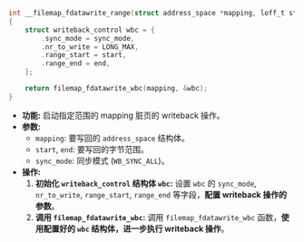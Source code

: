 ```c
int __filemap_fdatawrite_range(struct address_space *mapping, loff_t start,loff_t end, int sync_mode)
{
	struct writeback_control wbc = {
		.sync_mode = sync_mode,
		.nr_to_write = LONG_MAX,
		.range_start = start,
		.range_end = end,
	};

	return filemap_fdatawrite_wbc(mapping, &wbc);
}
```

* **功能:**  启动指定范围的 mapping 脏页的 writeback 操作。
* **参数:**
    * `mapping`:  要写回的 `address_space` 结构体。
    * `start`, `end`:  要写回的字节范围。
    * `sync_mode`:  同步模式 (`WB_SYNC_ALL`)。
* **操作:**
    1. **初始化 `writeback_control` 结构体 `wbc`:**  设置 `wbc` 的 `sync_mode`, `nr_to_write`, `range_start`, `range_end` 等字段，**配置 writeback 操作的参数**。
    2. **调用 `filemap_fdatawrite_wbc`:**  调用 `filemap_fdatawrite_wbc` 函数，**使用配置好的 `wbc` 结构体，进一步执行 writeback 操作**。